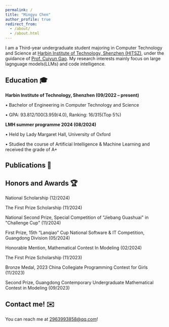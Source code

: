 ```yaml
---
permalink: /
title: "Mingyu Chen"
author_profile: true
redirect_from: 
  - /about/
  - /about.html
---
```


I am a Third-year undergraduate student majoring in Computer Technology and Science at [Harbin Institute of Technology, Shenzhen (HITSZ)](http://cs.hitsz.edu.cn/), under the guidance of [Prof. Cuiyun Gao](https://cuiyungao.github.io). My research interests mainly focus on large lagnguage models(LLMs) and code intelligence.

Education 🎓
------
**Harbin Institute of Technology, Shenzhen (09/2022 – present)**

• Bachelor of Engineering in Computer Technology and Science

• GPA: 93.812/100(3.959/4.0), Ranking: 16/315(Top 5%)

**LMH summer programme 2024 (08/2024)**

• Held by Lady Margaret Hall, University of Oxford

• Studied the course of Artificial Intelligence & Machine Learning and received the grade of A+

Publications 📝
------

Honors and Awards 🏆
------
National Scholarship (12/2024)

The First Prize Scholarship (11/2024)

National Second Prize, Special Competition of "Jiebang Guashuai" in "Challenge Cup" (11/2024)

First Prize, 15th “Lanqiao” Cup National Software & IT Competition, Guangdong Division (05/2024)

Honorable Mention, Mathematical Contest In Modeling (02/2024)

The First Prize Scholarship (11/2023)

Bronze Medal, 2023 China Collegiate Programming Contest for Girls (11/2023)

Second Prize, Guangdong Contemporary Undergraduate Mathematical Contest in Modeling (09/2023)

Contact me! ✉️
------
You can reach me at 2963993858@qq.com!
